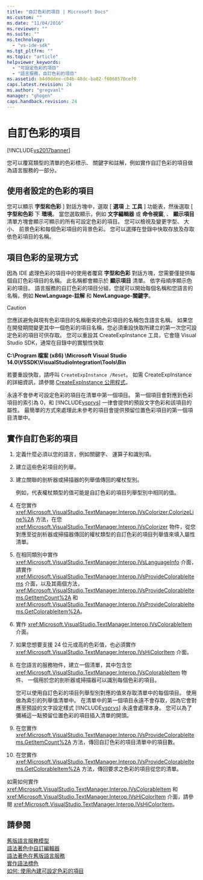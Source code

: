 ```yaml
---
title: "自訂色彩的項目 | Microsoft Docs"
ms.custom: ""
ms.date: "11/04/2016"
ms.reviewer: ""
ms.suite: ""
ms.technology: 
  - "vs-ide-sdk"
ms.tgt_pltfrm: ""
ms.topic: "article"
helpviewer_keywords: 
  - "可設定色彩的項目"
  - "語言服務，自訂色彩的項目"
ms.assetid: b4d0ddee-c04b-48dc-ba82-f6068570cef0
caps.latest.revision: 24
ms.author: "gregvanl"
manager: "ghogen"
caps.handback.revision: 24
---
```

# 自訂色彩的項目
[!INCLUDE[vs2017banner](../../code-quality/includes/vs2017banner.md)]

您可以覆寫類型的清單的色彩標示、 關鍵字和註解，例如實作自訂色彩的項目做為語言服務的一部分。  
  
## 使用者設定的色彩的項目  
 您可以顯示 **字型和色彩** \] 對話方塊中，選取 \[ **選項** 上 **工具** \] 功能表，然後選取 \[ **字型和色彩** 下 **環境**。 當您選取顯示，例如 **文字編輯器** 或 **命令視窗**, 、 **顯示項目** 清單方塊會顯示可顯示的所有可設定色彩的項目。 您可以檢視及變更字型、 大小、 前景色彩和每個色彩項目的背景色彩。 您可以選擇在登錄中快取存放及存取依色彩項目的名稱。  
  
## 項目色彩的呈現方式  
 因為 IDE 處理色彩的項目中的使用者覆寫 **字型和色彩** 對話方塊，您需要僅提供每個自訂色彩項目的名稱。 此名稱都會顯示於 **顯示項目** 清單。 依字母順序顯示色彩的項目。 語言服務的自訂色彩的項目分組，您就可以開始每個名稱和您語言的名稱，例如 **NewLanguage\-註解** 和 **NewLanguage\-關鍵字**。  
  
> [!CAUTION]
>  您應該避免與現有色彩項目的名稱衝突的色彩項目的名稱包含語言名稱。 如果您在開發期間變更其中一個色彩的項目名稱，您必須重設快取所建立的第一次您可設定色彩的項目可供存取。 您可以重設其 CreateExpInstance 工具，它會隨 Visual Studio SDK，通常在目錄中的實驗性快取  
>   
>  **C:\\Program 檔案 \(x86\) \\Microsoft Visual Studio 14.0\\VSSDK\\VisualStudioIntegration\\Tools\\Bin**  
>   
>  若要重設快取，請呼叫 `CreateExpInstance /Reset`。 如需 CreateExpInstance 的詳細資訊，請參閱 [CreateExpInstance 公用程式](../../extensibility/internals/createexpinstance-utility.md)。  
  
 永遠不會參考可設定色彩的項目在清單中第一個項目。 第一個項目會對應到色彩項目的索引為 0，和 [!INCLUDE[vsprvs](../../code-quality/includes/vsprvs_md.md)] 一律會提供的預設文字色彩和該項目的屬性。 最簡單的方式來處理此未參考的項目會提供預留位置色彩項目的第一個項目清單中。  
  
## 實作自訂色彩的項目  
  
1.  定義什麼必須以您的語言，例如關鍵字、 運算子和識別項。  
  
2.  建立這些色彩項目的列舉。  
  
3.  建立關聯的剖析器或掃描器的列舉值傳回的權杖型別。  
  
     例如，代表權杖類型的值可能是自訂色彩的項目列舉型別中相同的值。  
  
4.  在您實作 <xref:Microsoft.VisualStudio.TextManager.Interop.IVsColorizer.ColorizeLine%2A> 方法，在您 <xref:Microsoft.VisualStudio.TextManager.Interop.IVsColorizer> 物件，從您對應至從剖析器或掃描器傳回的權杖類型的自訂色彩的項目列舉值來填入屬性清單。  
  
5.  在相同類別中實作 <xref:Microsoft.VisualStudio.TextManager.Interop.IVsLanguageInfo> 介面，請實作 <xref:Microsoft.VisualStudio.TextManager.Interop.IVsProvideColorableItems> 介面，以及其兩個方法， <xref:Microsoft.VisualStudio.TextManager.Interop.IVsProvideColorableItems.GetItemCount%2A> 和 <xref:Microsoft.VisualStudio.TextManager.Interop.IVsProvideColorableItems.GetColorableItem%2A>。  
  
6.  實作 <xref:Microsoft.VisualStudio.TextManager.Interop.IVsColorableItem> 介面。  
  
7.  如果您想要支援 24 位元或高的色彩值，也必須實作 <xref:Microsoft.VisualStudio.TextManager.Interop.IVsHiColorItem> 介面。  
  
8.  在您語言的服務物件，建立一個清單，其中包含您 <xref:Microsoft.VisualStudio.TextManager.Interop.IVsColorableItem> 物件、 一個用於您的剖析器或掃描器可以識別每個色彩的項目。  
  
     您可以使用自訂色彩的項目列舉型別對應的值來存取清單中的每個項目。 使用做為索引的列舉值清單中。 在清單中的第一個項目永遠不會存取，因為它會對應至預設的文字設定樣式 [!INCLUDE[vsprvs](../../code-quality/includes/vsprvs_md.md)] 永遠會處理本身。 您可以為了彌補這一點預留位置色彩的項目插入清單的開頭。  
  
9. 在您實作 <xref:Microsoft.VisualStudio.TextManager.Interop.IVsProvideColorableItems.GetItemCount%2A> 方法，傳回自訂色彩的項目清單中的項目數。  
  
10. 在您實作 <xref:Microsoft.VisualStudio.TextManager.Interop.IVsProvideColorableItems.GetColorableItem%2A> 方法，傳回要求之色彩的項目從您的清單。  
  
 如需如何實作 <xref:Microsoft.VisualStudio.TextManager.Interop.IVsColorableItem> 和 <xref:Microsoft.VisualStudio.TextManager.Interop.IVsHiColorItem> 介面，請參閱 <xref:Microsoft.VisualStudio.TextManager.Interop.IVsHiColorItem>。  
  
## 請參閱  
 [舊版語言服務模型](../../extensibility/internals/model-of-a-legacy-language-service.md)   
 [語法著色中自訂編輯器](../../extensibility/syntax-coloring-in-custom-editors.md)   
 [語法著色在舊版語言服務](../../extensibility/internals/syntax-coloring-in-a-legacy-language-service.md)   
 [實作語法標色](../../extensibility/internals/implementing-syntax-coloring.md)   
 [如何: 使用內建可設定色彩的項目](../../extensibility/internals/how-to-use-built-in-colorable-items.md)